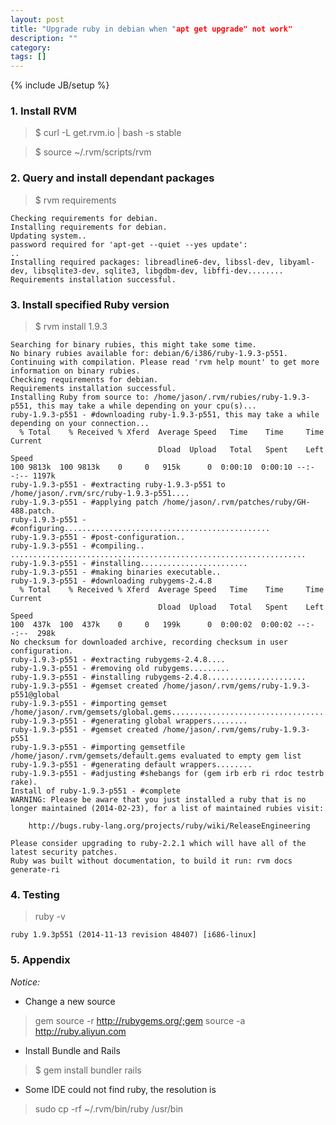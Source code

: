 ```yaml
---
layout: post
title: "Upgrade ruby in debian when "apt get upgrade" not work"
description: ""
category: 
tags: []
---
```

{% include JB/setup %}


### 1. Install RVM

>$ curl -L get.rvm.io | bash -s stable

>$ source ~/.rvm/scripts/rvm


### 2. Query and install dependant packages

>$ rvm requirements

	Checking requirements for debian.
	Installing requirements for debian.
	Updating system..
	password required for 'apt-get --quiet --yes update': 
	..
	Installing required packages: libreadline6-dev, libssl-dev, libyaml-dev, libsqlite3-dev, sqlite3, libgdbm-dev, libffi-dev........
	Requirements installation successful.

### 3. Install specified Ruby version

> $ rvm install 1.9.3

	Searching for binary rubies, this might take some time.
	No binary rubies available for: debian/6/i386/ruby-1.9.3-p551.
	Continuing with compilation. Please read 'rvm help mount' to get more information on binary rubies.
	Checking requirements for debian.
	Requirements installation successful.
	Installing Ruby from source to: /home/jason/.rvm/rubies/ruby-1.9.3-p551, this may take a while depending on your cpu(s)...
	ruby-1.9.3-p551 - #downloading ruby-1.9.3-p551, this may take a while depending on your connection...
	  % Total    % Received % Xferd  Average Speed   Time    Time     Time  Current
	                                 Dload  Upload   Total   Spent    Left  Speed
	100 9813k  100 9813k    0     0   915k      0  0:00:10  0:00:10 --:--:-- 1197k
	ruby-1.9.3-p551 - #extracting ruby-1.9.3-p551 to /home/jason/.rvm/src/ruby-1.9.3-p551....
	ruby-1.9.3-p551 - #applying patch /home/jason/.rvm/patches/ruby/GH-488.patch.
	ruby-1.9.3-p551 - #configuring..............................................
	ruby-1.9.3-p551 - #post-configuration..
	ruby-1.9.3-p551 - #compiling..
	..................................................................
	ruby-1.9.3-p551 - #installing........................
	ruby-1.9.3-p551 - #making binaries executable..
	ruby-1.9.3-p551 - #downloading rubygems-2.4.8
	  % Total    % Received % Xferd  Average Speed   Time    Time     Time  Current
	                                 Dload  Upload   Total   Spent    Left  Speed
	100  437k  100  437k    0     0   199k      0  0:00:02  0:00:02 --:--:--  298k
	No checksum for downloaded archive, recording checksum in user configuration.
	ruby-1.9.3-p551 - #extracting rubygems-2.4.8....
	ruby-1.9.3-p551 - #removing old rubygems.........
	ruby-1.9.3-p551 - #installing rubygems-2.4.8......................
	ruby-1.9.3-p551 - #gemset created /home/jason/.rvm/gems/ruby-1.9.3-p551@global
	ruby-1.9.3-p551 - #importing gemset /home/jason/.rvm/gemsets/global.gems................................................
	ruby-1.9.3-p551 - #generating global wrappers........
	ruby-1.9.3-p551 - #gemset created /home/jason/.rvm/gems/ruby-1.9.3-p551
	ruby-1.9.3-p551 - #importing gemsetfile /home/jason/.rvm/gemsets/default.gems evaluated to empty gem list
	ruby-1.9.3-p551 - #generating default wrappers........
	ruby-1.9.3-p551 - #adjusting #shebangs for (gem irb erb ri rdoc testrb rake).
	Install of ruby-1.9.3-p551 - #complete 
	WARNING: Please be aware that you just installed a ruby that is no longer maintained (2014-02-23), for a list of maintained rubies visit:
	
	    http://bugs.ruby-lang.org/projects/ruby/wiki/ReleaseEngineering
	
	Please consider upgrading to ruby-2.2.1 which will have all of the latest security patches.
	Ruby was built without documentation, to build it run: rvm docs generate-ri

### 4. Testing

> ruby -v

	ruby 1.9.3p551 (2014-11-13 revision 48407) [i686-linux]


### 5. Appendix

*Notice:*

* Change a new source 

> gem source -r http://rubygems.org/;gem source -a http://ruby.aliyun.com

* Install Bundle and Rails

> $ gem install bundler rails

* Some IDE could not find ruby, the resolution is

> sudo cp -rf ~/.rvm/bin/ruby /usr/bin
